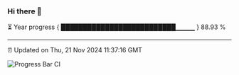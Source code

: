 ### Hi there 👋

⏳ Year progress { ██████████████████████████▁▁▁▁ } 88.93 %

---

⏰ Updated on Thu, 21 Nov 2024 11:37:16 GMT

![Progress Bar CI](https://github.com/IshwaranRudhara/GIT-ACTION/workflows/Progress%20Bar%20CI/badge.svg)
